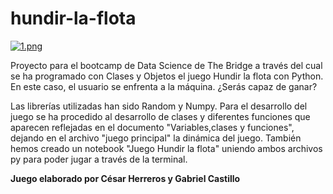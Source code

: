 # hundir-la-flota
[![1.png](https://i.postimg.cc/zf6q8Vmb/1.png)](https://postimg.cc/jWHphqSt)

Proyecto para el bootcamp de Data Science de The Bridge a través del cual se ha programado con Clases y Objetos el juego Hundir la flota con Python. En este caso, el usuario se enfrenta a la máquina. ¿Serás capaz de ganar?

Las librerías utilizadas han sido Random y Numpy. Para el desarrollo del juego se ha procedido al desarrollo de clases y diferentes funciones que aparecen reflejadas en el documento "Variables,clases y funciones", dejando en el archivo "juego principal" la dinámica del juego. También hemos creado un notebook "Juego Hundir la flota" uniendo ambos archivos py para poder jugar a través de la terminal.


**Juego elaborado por César Herreros y Gabriel Castillo**


